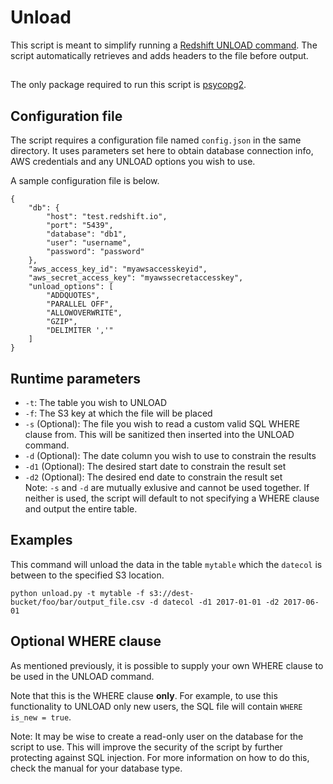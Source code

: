 # Unload
This script is meant to simplify running a [Redshift UNLOAD command](http://docs.aws.amazon.com/redshift/latest/dg/r_UNLOAD.html). The script automatically retrieves and adds headers to the file before output.

##
The only package required to run this script is [psycopg2](http://initd.org/psycopg/docs/install.html).

## Configuration file
The script requires a configuration file named ``config.json`` in the same directory. It uses parameters set here to obtain database connection info, AWS credentials and any UNLOAD options you wish to use.

A sample configuration file is below.

```
{
    "db": {
        "host": "test.redshift.io",
        "port": "5439",
        "database": "db1",
        "user": "username",
        "password": "password"
    },
    "aws_access_key_id": "myawsaccesskeyid",
    "aws_secret_access_key": "myawssecretaccesskey",
    "unload_options": [
    	"ADDQUOTES",
    	"PARALLEL OFF",
    	"ALLOWOVERWRITE",
    	"GZIP",
    	"DELIMITER ','"
    ]
}
```

## Runtime parameters
* ``-t``: The table you wish to UNLOAD
* ``-f``: The S3 key at which the file will be placed
* ``-s`` (Optional): The file you wish to read a custom valid SQL WHERE clause from. This will be sanitized then inserted into the UNLOAD command. 
* ``-d`` (Optional): The date column you wish to use to constrain the results  
* ``-d1`` (Optional): The desired start date to constrain the result set
* ``-d2`` (Optional): The desired end date to constrain the result set  
Note:  ``-s`` and ``-d`` are mutually exlusive and cannot be used together. If neither is used, the script will default to not specifying a WHERE clause and output the entire table.

## Examples
This command will unload the data in the table ``mytable`` which the ``datecol`` is between to the specified S3 location.
```
python unload.py -t mytable -f s3://dest-bucket/foo/bar/output_file.csv -d datecol -d1 2017-01-01 -d2 2017-06-01
```

## Optional WHERE clause
As mentioned previously, it is possible to supply your own WHERE clause to be used in the UNLOAD command.

Note that this is the WHERE clause **only**. For example, to use this functionality to UNLOAD only new users, the SQL file will contain ``WHERE is_new = true``.

Note: It may be wise to create a read-only user on the database for the script to use. This will improve the security of the script by further protecting against SQL injection. For more information on how to do this, check the manual for your database type.

